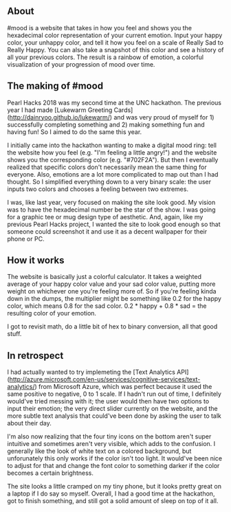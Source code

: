 ## About
#mood is a website that takes in how you feel and shows you the hexadecimal color representation of your current emotion. Input your happy color, your unhappy color, and tell it how you feel on a scale of Really Sad to Really Happy. You can also take a snapshot of this color and see a history of all your previous colors. The result is a rainbow of emotion, a colorful visualization of your progression of mood over time.

## The making of #mood
Pearl Hacks 2018 was my second time at the UNC hackathon. The previous year I had made [Lukewarm Greeting Cards] (http://dainryoo.github.io/lukewarm/) and was very proud of myself for 1) successfully completing something and 2) making something fun and having fun! So I aimed to do the same this year.

I initially came into the hackathon wanting to make a digital mood ring: tell the website how you feel (e.g. "I'm feeling a little angry!") and the website shows you the corresponding color (e.g. "#702F2A"). But then I eventually realized that specific colors don't necessarily mean the same thing for everyone. Also, emotions are a lot more complicated to map out than I had thought. So I simplified everything down to a very binary scale: the user inputs two colors and chooses a feeling between two extremes.

I was, like last year, very focused on making the site look good. My vision was to have the hexadecimal number be the star of the show. I was going for a graphic tee or mug design type of aesthetic. And, again, like my previous Pearl Hacks project, I wanted the site to look good enough so that someone could screenshot it and use it as a decent wallpaper for their phone or PC.

## How it works
The website is basically just a colorful calculator. It takes a weighted average of your happy color value and your sad color value, putting more weight on whichever one you're feeling more of. So if you're feeling kinda down in the dumps, the multiplier might be something like 0.2 for the happy color, which means 0.8 for the sad color. 0.2 * happy + 0.8 * sad = the resulting color of your emotion.

I got to revisit math, do a little bit of hex to binary conversion, all that good stuff.

## In retrospect
I had actually wanted to try implemeting the [Text Analytics API] (http://azure.microsoft.com/en-us/services/cognitive-services/text-analytics/) from Microsoft Azure, which was perfect because it used the same positive to negative, 0 to 1 scale. If I hadn't run out of time, I definitely would've tried messing with it; the user would then have two options to input their emotion; the very direct slider currently on the website, and the more subtle text analysis that could've been done by asking the user to talk about their day.

I'm also now realizing that the four tiny icons on the bottom aren't super intuitive and sometimes aren't very visible, which adds to the confusion. I generally like the look of white text on a colored background, but unforunately this only works if the color isn't too light. It would've been nice to adjust for that and change the font color to something darker if the color becomes a certain brightness.

The site looks a little cramped on my tiny phone, but it looks pretty great on a laptop if I do say so myself. Overall, I had a good time at the hackathon, got to finish something, and still got a solid amount of sleep on top of it all.
